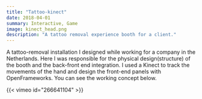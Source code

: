 ```yaml
---
title: "Tattoo-kinect"
date: 2018-04-01
summary: Interactive, Game
image: kinect_head.png
description: "A tattoo removal experience booth for a client."
---
```


A tattoo-removal installation I designed while working for a company in the Netherlands. Here I was responsible for the physical design(structure) of the booth and the back-front end integration. I used a Kinect to track the movements of the hand and design the front-end panels with OpenFrameworks. You can see the working concept below.

{{< vimeo id="266641104" >}}